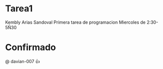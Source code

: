 # Tarea1
Kembly Arias Sandoval
Primera tarea de programacion
Miercoles de 2:30-5Ñ30

# Confirmado
@ davian-007 :thumbsup:
